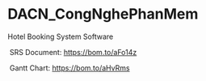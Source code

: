 # DACN_CongNghePhanMem
Hotel Booking System Software

​	SRS Document: https://bom.to/aFo14z

​	Gantt Chart: https://bom.to/aHvRms